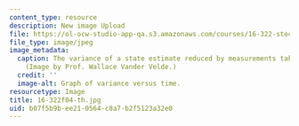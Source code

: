```yaml
---
content_type: resource
description: New image Upload
file: https://ol-ocw-studio-app-qa.s3.amazonaws.com/courses/16-322-stochastic-estimation-and-control-fall-2004/b07f5b9bee210564c8a7b2f5123a32e0_16-322f04-th.jpg
file_type: image/jpeg
image_metadata:
  caption: The variance of a state estimate reduced by measurements taken over time.
    (Image by Prof. Wallace Vander Velde.)
  credit: ''
  image-alt: Graph of variance versus time.
resourcetype: Image
title: 16-322f04-th.jpg
uid: b07f5b9b-ee21-0564-c8a7-b2f5123a32e0
---
```

